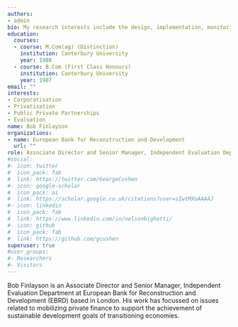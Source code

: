 ```yaml
---
authors:
- admin
bio: My research interests include the design, implementation, monitoring and evaluation of public and private sector mobilization initiatives.
education:
  courses:
  - course: M.Com(ag) (Distinction)
    institution: Canterbury University
    year: 1988
  - course: B.Com (First Class Honours)
    institution: Canterbury University
    year: 1987
email: ""
interests:
- Corporatisation
- Privatisation
- Public Private Partnerships
- Evaluation
name: Bob Finlayson
organizations:
- name: European Bank for Reconstruction and Development
  url: ""
role: Associate Director and Senior Manager, Independent Evaluation Department
#social:
#- icon: twitter
#  icon_pack: fab
#  link: https://twitter.com/GeorgeCushen
#- icon: google-scholar
#  icon_pack: ai
#  link: https://scholar.google.co.uk/citations?user=sIwtMXoAAAAJ
#- icon: linkedin
#  icon_pack: fab
#  link: https://www.linkedin.com/in/nelsonbighetti/
#- icon: github
#  icon_pack: fab
#  link: https://github.com/gcushen
superuser: true
#user_groups:
#- Researchers
#- Visitors
---
```


Bob Finlayson is an Associate Director and Senior Manager, Independent Evaluation Department at European Bank for Reconstruction and Development (EBRD) based in London. His work has focussed on issues related to mobilizing private finance to support the achievement of sustainable development goals of transitioning economies. 
